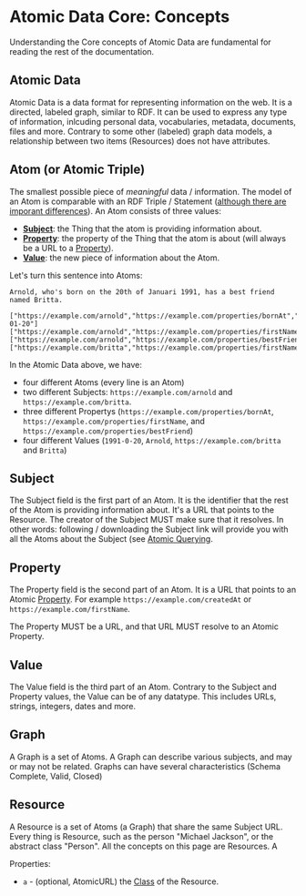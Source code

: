 # Atomic Data Core: Concepts

Understanding the Core concepts of Atomic Data are fundamental for reading the rest of the documentation.

## Atomic Data

Atomic Data is a data format for representing information on the web.
It is a directed, labeled graph, similar to RDF.
It can be used to express any type of information, inlcuding personal data, vocabularies, metadata, documents, files and more.
Contrary to some other (labeled) graph data models, a relationship between two items (Resources) does not have attributes.

## Atom (or Atomic Triple)

The smallest possible piece of _meaningful_ data / information.
The model of an Atom is comparable with an RDF Triple / Statement ([although there are imporant differences](../interoperability/rdf.md)).
An Atom consists of three values:

* **[Subject](#Subject)**: the Thing that the atom is providing information about.
* **[Property](#Property)**: the property of the Thing that the atom is about (will always be a URL to a [Property](../schema/classes.md#Property)).
* **[Value](#Value)**: the new piece of information about the Atom.

Let's turn this sentence into Atoms:

`Arnold, who's born on the 20th of Januari 1991, has a best friend named Britta.`

```ad3
["https://example.com/arnold","https://example.com/properties/bornAt","1991-01-20"]
["https://example.com/arnold","https://example.com/properties/firstName","Arnold"]
["https://example.com/arnold","https://example.com/properties/bestFriend","https://example.com/britta"]
["https://example.com/britta","https://example.com/properties/firstName","Britta"]
```

In the Atomic Data above, we have:

- four different Atoms (every line is an Atom)
- two different Subjects: `https://example.com/arnold` and `https://example.com/britta`.
- three different Propertys (`https://example.com/properties/bornAt`, `https://example.com/properties/firstName`, and `https://example.com/properties/bestFriend`)
- four different Values (`1991-0-20`, `Arnold`, `https://example.com/britta` and `Britta`)

## Subject

The Subject field is the first part of an Atom.
It is the identifier that the rest of the Atom is providing information about.
It's a URL that points to the Resource.
The creator of the Subject MUST make sure that it resolves.
In other words: following / downloading the Subject link will provide you with all the Atoms about the Subject (see [Atomic Querying](querying.md).

## Property

The Property field is the second part of an Atom.
It is a URL that points to an Atomic [Property](../schema/classes.md#Property).
For example `https://example.com/createdAt` or `https://example.com/firstName`.
<!-- Making this a requirement is what makes Atomic Data typed and semantic -->
The Property MUST be a URL, and that URL MUST resolve to an Atomic Property.

## Value

The Value field is the third part of an Atom.
Contrary to the Subject and Property values, the Value can be of any datatype.
This includes URLs, strings, integers, dates and more.

## Graph

A Graph is a set of Atoms.
A Graph can describe various subjects, and may or may not be related.
Graphs can have several characteristics (Schema Complete, Valid, Closed)

## Resource

A Resource is a set of Atoms (a Graph) that share the same Subject URL.
Every thing is Resource, such as the person "Michael Jackson", or the abstract class "Person".
All the concepts on this page are Resources.
A

Properties:

- `a` - (optional, AtomicURL) the [Class](../schema/classes.md#class) of the Resource.
